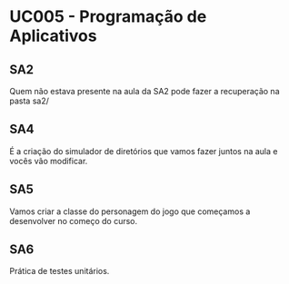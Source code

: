 # UC005 - Programação de Aplicativos

## SA2
Quem não estava presente na aula da SA2 pode fazer a recuperação na pasta sa2/

## SA4
É a criação do simulador de diretórios que vamos fazer juntos na aula e vocês vão modificar.

## SA5
Vamos criar a classe do personagem do jogo que começamos a desenvolver no começo do curso. 

## SA6
Prática de testes unitários.
